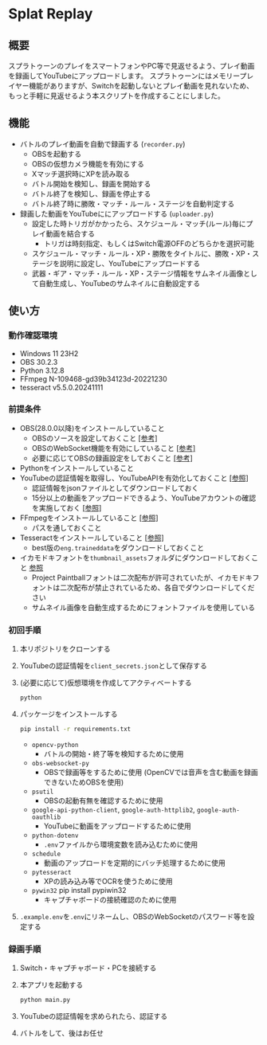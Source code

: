 # Splat Replay

## 概要

スプラトゥーンのプレイをスマートフォンやPC等で見返せるよう、プレイ動画を録画してYouTubeにアップロードします。
スプラトゥーンにはメモリープレイヤー機能がありますが、Switchを起動しないとプレイ動画を見れないため、もっと手軽に見返せるよう本スクリプトを作成することにしました。

## 機能

* バトルのプレイ動画を自動で録画する (`recorder.py`)
  * OBSを起動する
  * OBSの仮想カメラ機能を有効にする
  * Xマッチ選択時にXPを読み取る
  * バトル開始を検知し、録画を開始する
  * バトル終了を検知し、録画を停止する
  * バトル終了時に勝敗・マッチ・ルール・ステージを自動判定する
* 録画した動画をYouTubeににアップロードする (`uploader.py`)
  * 設定した時トリガがかかったら、スケジュール・マッチ(ルール)毎にプレイ動画を結合する
    * トリガは時刻指定、もしくはSwitch電源OFFのどちらかを選択可能
  * スケジュール・マッチ・ルール・XP・勝敗をタイトルに、勝敗・XP・ステージを説明に設定し、YouTubeにアップロードする
  * 武器・ギア・マッチ・ルール・XP・ステージ情報をサムネイル画像として自動生成し、YouTubeのサムネイルに自動設定する

## 使い方

### 動作確認環境

* Windows 11 23H2
* OBS 30.2.3
* Python 3.12.8
* FFmpeg N-109468-gd39b34123d-20221230
* tesseract v5.5.0.20241111

### 前提条件

* OBS(28.0.0以降)をインストールしていること
  * OBSのソースを設定しておくこと [[参考]](https://dc.wondershare.jp/recorder-review/how-to-use-obs-and-capture-board.html)
  * OBSのWebSocket機能を有効にしていること [[参考]](https://note.com/213414/n/nd9981ad5bb19)
  * 必要に応じてOBSの録画設定をしておくこと [[参考]](https://obsproject.com/kb/standard-recording-output-guide)
* Pythonをインストールしていること
* YouTubeの認証情報を取得し、YouTubeAPIを有効化しておくこと [[参照]](https://qiita.com/ny7760/items/5a728fd9e7b40588237c)
  * 認証情報をjsonファイルとしてダウンロードしておく
  * 15分以上の動画をアップロードできるよう、YouTubeアカウントの確認を実施しておく [[参照]](https://www.howtonote.jp/youtube/movie/index4.html#google_vignette)
* FFmpegをインストールしていること [[参照]](https://taziku.co.jp/blog/windows-ffmpeg)
  * パスを通しておくこと
* Tesseractをインストールしていること [[参照]](https://qiita.com/ku_a_i/items/93fdbd75edacb34ec610)
  * best版の`eng.traineddata`をダウンロードしておくこと
* イカモドキフォントを`thumbnail_assets`フォルダにダウンロードしておくこと [参照](https://web.archive.org/web/20150906013956/http://aramugi.com/?page_id=807)
  * Project Paintballフォントは二次配布が許可されていたが、イカモドキフォントは二次配布が禁止されているため、各自でダウンロードしてください
  * サムネイル画像を自動生成するためにフォントファイルを使用している


### 初回手順

1. 本リポジトリをクローンする

2. YouTubeの認証情報を`client_secrets.json`として保存する

3. (必要に応じて)仮想環境を作成してアクティベートする
    ```bash
    python 
    ```

4. パッケージをインストールする

    ```bash
    pip install -r requirements.txt
    ```

    * `opencv-python`
        * バトルの開始・終了等を検知するために使用
    * `obs-websocket-py`
        * OBSで録画等をするために使用 (OpenCVでは音声を含む動画を録画できないためOBSを使用)
    * `psutil`
        * OBSの起動有無を確認するために使用
    * `google-api-python-client`, `google-auth-httplib2`, `google-auth-oauthlib`
        * YouTubeに動画をアップロードするために使用
    * `python-dotenv`
        * `.env`ファイルから環境変数を読み込むために使用
    * `schedule`
        * 動画のアップロードを定期的にバッチ処理するために使用
    * `pytesseract`
        * XPの読み込み等でOCRを使うために使用
    * `pywin32` pip install pypiwin32
        * キャプチャボードの接続確認のために使用

5. `.example.env`を`.env`にリネームし、OBSのWebSocketのパスワード等を設定する


### 録画手順

1. Switch・キャプチャボード・PCを接続する

2. 本アプリを起動する

    ```bash
    python main.py
    ```

3. YouTubeの認証情報を求められたら、認証する

4. バトルをして、後はお任せ
